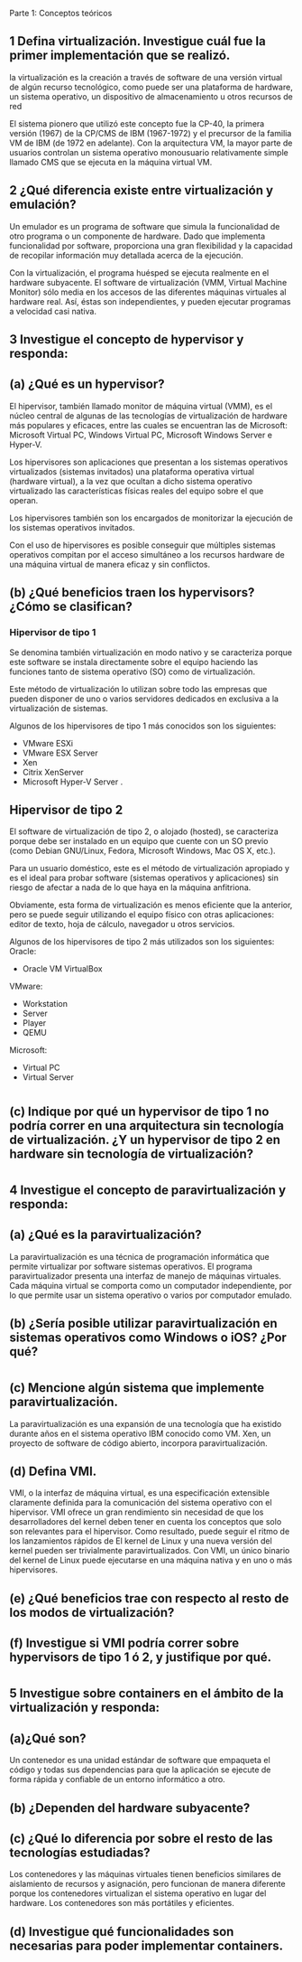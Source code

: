Parte 1: Conceptos teóricos

## 1 Defina virtualización. Investigue cuál fue la primer implementación que se realizó.

la virtualización es la creación a través de software de una versión virtual de algún recurso tecnológico, como puede ser una plataforma de hardware, un sistema operativo, un dispositivo de almacenamiento u otros recursos de red

El sistema pionero que utilizó este concepto fue la CP-40, la primera versión (1967) de la CP/CMS de IBM (1967-1972) y el precursor de la familia VM de IBM (de 1972 en adelante). Con la arquitectura VM, la mayor parte de usuarios controlan un sistema operativo monousuario relativamente simple llamado CMS que se ejecuta en la máquina virtual VM.


## 2 ¿Qué diferencia existe entre virtualización y emulación?

Un emulador es un programa de software que simula la funcionalidad de otro programa o un componente de hardware. Dado que implementa funcionalidad por software, proporciona una gran flexibilidad y la capacidad de recopilar información muy detallada acerca de la ejecución.

Con la virtualización, el programa huésped se ejecuta realmente en el hardware subyacente. El software de virtualización (VMM, Virtual Machine Monitor) sólo media en los accesos de las diferentes máquinas virtuales al hardware real. Así, éstas son independientes, y pueden ejecutar programas a velocidad casi nativa.

## 3 Investigue el concepto de hypervisor y responda:
## (a) ¿Qué es un hypervisor?
    
El hipervisor, también llamado monitor de máquina virtual (VMM), es el núcleo central de algunas de las tecnologías de virtualización de hardware más populares y eficaces, entre las cuales se encuentran las de Microsoft: Microsoft Virtual PC, Windows Virtual PC, Microsoft Windows Server e Hyper-V.

Los hipervisores son aplicaciones que presentan a los sistemas operativos virtualizados (sistemas invitados) una plataforma operativa virtual (hardware virtual), a la vez que ocultan a dicho sistema operativo virtualizado las características físicas reales del equipo sobre el que operan.

Los hipervisores también son los encargados de monitorizar la ejecución de los sistemas operativos invitados.

Con el uso de hipervisores es posible conseguir que múltiples sistemas operativos compitan por el acceso simultáneo a los recursos hardware de una máquina virtual de manera eficaz y sin conflictos.

## (b) ¿Qué beneficios traen los  hypervisors? ¿Cómo se clasifican?

### Hipervisor de tipo 1
Se denomina también virtualización en modo nativo y se caracteriza porque este software se instala directamente sobre el equipo haciendo las funciones tanto de sistema operativo (SO) como de virtualización.

Este método de virtualización lo utilizan sobre todo las empresas que pueden disponer de uno o varios servidores dedicados en exclusiva a la virtualización de sistemas.

Algunos de los hipervisores de tipo 1 más conocidos son los siguientes:
- VMware ESXi 
- VMware ESX Server 
- Xen 
- Citrix XenServer 
- Microsoft Hyper-V Server .    

## Hipervisor de tipo 2

El software de virtualización de tipo 2, o alojado (hosted), se caracteriza porque debe ser instalado en un equipo que cuente con un SO previo (como Debian GNU/Linux, Fedora, Microsoft Windows, Mac OS X, etc.).

Para un usuario doméstico, este es el método de virtualización apropiado y es el ideal para probar software (sistemas operativos y aplicaciones) sin riesgo de afectar a nada de lo que haya en la máquina anfitriona.

Obviamente, esta forma de virtualización es menos eficiente que la anterior, pero se puede seguir utilizando el equipo físico con otras aplicaciones: editor de texto, hoja de cálculo, navegador u otros servicios.

Algunos de los hipervisores de tipo 2 más utilizados son los siguientes:\
Oracle:

- Oracle VM VirtualBox

VMware:
- Workstation
- Server 
- Player 
- QEMU 

Microsoft:
- Virtual PC 
- Virtual Server 
#
## (c) Indique por qué un hypervisor de tipo 1 no podría correr en una arquitectura sin tecnología de virtualización. ¿Y un hypervisor de tipo 2 en hardware sin tecnología de virtualización?

#

## 4 Investigue el concepto de paravirtualización y responda:
## (a) ¿Qué es la paravirtualización?
La paravirtualización es una técnica de programación informática que permite virtualizar por software sistemas operativos. El programa paravirtualizador presenta una interfaz de manejo de máquinas virtuales. Cada máquina virtual se comporta como un computador independiente, por lo que permite usar un sistema operativo o varios por computador emulado.

## (b) ¿Sería posible utilizar paravirtualización en sistemas operativos como Windows o iOS? ¿Por qué?
#
## (c) Mencione algún sistema que implemente paravirtualización.

La paravirtualización es una expansión de una tecnología que ha existido durante años en el sistema operativo IBM conocido como VM. Xen, un proyecto de software de código abierto, incorpora paravirtualización.

## (d) Defina VMI.

VMI, o la interfaz de máquina virtual, es una especificación extensible claramente definida para la comunicación del sistema operativo con el hipervisor. VMI ofrece un gran rendimiento sin necesidad de que
los desarrolladores del kernel deben tener en cuenta los conceptos que solo son relevantes para el hipervisor. Como resultado, puede seguir el ritmo de los lanzamientos rápidos de
El kernel de Linux y una nueva versión del kernel pueden ser trivialmente paravirtualizados. Con VMI, un único binario del kernel de Linux puede ejecutarse en una máquina nativa y en uno o más hipervisores.

## (e) ¿Qué beneficios trae con respecto al resto de los modos de virtualización?

## (f) Investigue si VMI podría correr sobre hypervisors de tipo 1 ó 2, y justifique por qué.
#
## 5 Investigue sobre containers en el ámbito de la virtualización y responda:
## (a)¿Qué son?

Un contenedor es una unidad estándar de software que empaqueta el código y todas sus dependencias para que la aplicación se ejecute de forma rápida y confiable de un entorno informático a otro.

## (b) ¿Dependen del hardware subyacente?


## (c) ¿Qué lo diferencia por sobre el resto de las tecnologías estudiadas?

Los contenedores y las máquinas virtuales tienen beneficios similares de aislamiento de recursos y asignación, pero funcionan de manera diferente porque los contenedores virtualizan el sistema operativo en lugar del hardware. Los contenedores son más portátiles y eficientes.

## (d) Investigue qué funcionalidades son necesarias para poder implementar containers.